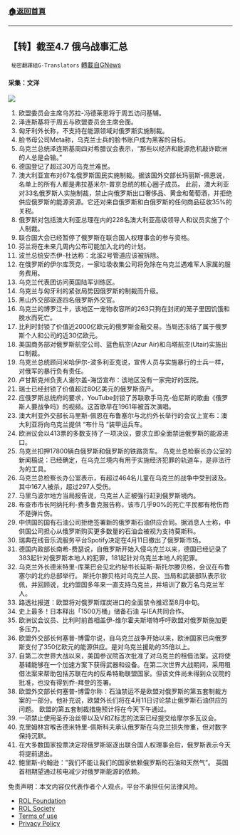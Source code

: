 ###  [:house:返回首頁](https://github.com/ourhimalayas/txt)
---


## 【转】截至4.7 俄乌战事汇总
` 秘密翻譯組G-Translators` [轉載自GNews](https://gnews.org/zh-hans/2305372/)

#### 采集：文洋
![](https://assets.gnews.org/wp-content/uploads/2022/04/16493550561.png)
1. 欧盟委员会主席乌苏拉-冯德莱恩将于周五访问基辅。
2. 泽连斯基将于周五与欧盟委员会主席会面。
3. 匈牙利外长称，不支持在能源领域对俄罗斯实施制裁。
4. 脸书母公司Meta称，乌克兰士兵的脸书账户成为黑客的目标。
5. 乌克兰总统泽连斯基周四对希腊议会表示，“那些以经济和能源危机敲诈欧洲的人总是会输。”
6. 德国登记了超过30万乌克兰难民。
7. 澳大利亚宣布对67名俄罗斯国民实施制裁。据该国外交部长玛丽斯-佩恩说，名单上的所有人都是弗拉基米尔-普京总统的核心圈子成员。
此前，澳大利亚对33名俄罗斯人实施制裁，禁止向俄罗斯出口奢侈品、黄金和葡萄酒，并拒绝供应俄罗斯的能源资源。它还对来自俄罗斯和白俄罗斯的任何商品征收35%的关税。
8. 俄罗斯对包括澳大利亚总理在内的228名澳大利亚高级领导人和议员实施了个人制裁。
9. 联合国大会已经暂停了俄罗斯在联合国人权理事会的参与资格。
10. 芬兰将在未来几周内公布可能加入北约的计划。
11. 波兰总统安杰伊-杜达称：北溪2号管道应该被拆除。
12. 在俄罗斯的伊尔库茨克，一家垃圾收集公司将免除在乌克兰遇难军人家属的服务费用。
13. 乌克兰代表团访问英国陆军训练区。
14. 乌克兰与匈牙利的紧张局势因俄罗斯的制裁而升级。
15. 黑山外交部驱逐四名俄罗斯外交官。
16. 乌克兰的博罗江卡，该地区一宠物收容所的263只狗在封闭的笼子里因饥饿和脱水而死亡。
17. 比利时封锁了价值近2000亿欧元的俄罗斯金融交易。当局还冻结了属于俄罗斯个人和公司的近30亿欧元。
18. 美国商务部对俄罗斯航空公司、蓝色航空(Azur Air)和乌塔航空(Utair)实施出口制裁。
19. 乌克兰总统顾问米哈伊尔-波多利亚克说，宣传人员与实施暴行的士兵一样，对俄军的暴行负有责任。
20. 卢甘斯克州负责人谢尔盖-海岱宣布：该地区没有一家完好的医院。
21. 瑞士已经封锁了价值超过80亿美元的俄罗斯资产。
22. 应俄罗斯总统府的要求，YouTube封锁了苏联歌手马克-伯尼斯的歌曲《俄罗斯人要战争吗》的视频。这首歌早在1961年被首次演唱。
23. 澳大利亚外交部长马里斯-佩恩在布鲁塞尔与北约外长举行的会议上宣布：澳大利亚将向乌克兰提供 “布什马 “装甲运兵车。
24. 欧洲议会以413票的多数支持了一项决议，要求立即全面禁运俄罗斯的能源进口。
25. 乌克兰扣押17800辆白俄罗斯和俄罗斯的铁路货车。
乌克兰总检察长办公室的新闻稿说：已经确定，在乌克兰境内有用于实施经济犯罪的轨道车，是非法行为的工具。
26. 乌克兰总检察长办公室表示，有超过464名儿童在乌克兰的战争中受到波及。其中167人被杀，超过297人受伤。
27. 马里乌波尔地方当局报告说，乌克兰人正被强行赶到俄罗斯境内。
28. 布查市市长阿纳托利-费多鲁克报告称，该市几乎90%的死亡平民都有枪伤而不是弹片伤。
29. 中供国的国有石油公司拒绝签署新的俄罗斯石油供应合同。据消息人士称，中供国公司担心从俄罗斯购买更多数量的石油会被视为支持莫斯科。
30. 瑞典在线音乐流服务平台Spotify决定在4月11日撤出了俄罗斯市场。
31. 德国内政部长南希-费瑟说，自俄罗斯开始入侵乌克兰以来，德国已经记录了383起针对俄罗斯本地人的犯罪，181起针对乌克兰本地人的犯罪。
32. 乌克兰外长德米特里-库莱巴会见北约秘书长延斯-斯托尔滕贝格，会议在布鲁塞尔的北约总部举行。
斯托尔滕贝格对乌克兰人民、当局和武装部队表示钦佩，并回顾说，北约盟国多年来一直支持乌克兰，并培训了数万名乌克兰军人。
33. 路透社报道：欧盟将对俄罗斯煤炭进口的全面禁令推迟至8月中旬。
34. 史上最多！日本释出「1500万桶」储备石油 与IEA共同合作。
35. 欧洲议会议员、比利时前首相盖伊-维尔霍夫斯塔特呼吁欧盟对俄罗斯施加更多压力。
36. 欧盟外交部长何塞普-博雷尔说，自乌克兰战争开始以来，欧洲国家已向俄罗斯支付了350亿欧元的能源供应。是对乌克兰援助的35倍以上。
37. 自第二次世界大战以来，美国参议院首次批准了对乌克兰的租借法案。这将使基辅能够在一个加速方案下获得武器和设备。在第二次世界大战期间，采用租借法案来帮助包括苏联在内的反希特勒联盟国家。但该文件尚未得到众议院的批准，也没有得到乔-拜登的签署。
38. 欧盟外交部长何塞普-博雷尔称：石油禁运不是欧盟对俄罗斯的第五套制裁方案的一部分。他补充说，欧盟外长们将在4月11日讨论禁止俄罗斯石油供应的问题。
欧盟的第五套制裁措施预计将在今天下午通过。
39. 一项禁止使用圣乔治丝带以及V和Z标志的法案已经提交给摩尔多瓦议会。
40. 克里姆林宫喉舌德米特里-佩斯科夫承认俄罗斯在乌克兰损失惨重，但对数字保持沉默。
41. 在大多数国家投票决定将俄罗斯驱逐出联合国人权理事会后，俄罗斯表示今天将提前退出。
42. 鲍里斯-约翰逊：”我们不能让我们的国家依赖俄罗斯的石油和天然气”。
英国首相期望通过核电减少对俄罗斯能源的依赖。


 

免责声明：本文内容仅代表作者个人观点，平台不承担任何法律风险。

- [ROL Foundation](https://rolfoundation.org/)
- [ROL Society](https://rolsociety.org/)
- [Terms of use](https://gnews.org/terms-of-use-3/)
- [Privacy Policy](https://gnews.org/privacy-policy/)
